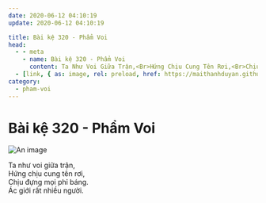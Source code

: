 ```yaml
---
date: 2020-06-12 04:10:19
update: 2020-06-12 04:10:19

title: Bài kệ 320 - Phẩm Voi
head:
  - - meta
    - name: Bài kệ 320 - Phẩm Voi
      content: Ta Như Voi Giữa Trận,<Br>Hứng Chịu Cung Tên Rơi,<Br>Chịu Đựng Mọi Phỉ Báng.<Br>Ác Giới Rất Nhiều Người.<Br>
  - [link, { as: image, rel: preload, href: https://maithanhduyan.github.io/kinh-phap-cu/img/pham-voi/pham-voi-320.jpg }]
category:
  - pham-voi
---
```


# Bài kệ 320 - Phẩm Voi

![An image](/img/pham-voi/pham-voi-320.jpg)

Ta như voi giữa trận,<br>Hứng chịu cung tên rơi,<br>Chịu đựng mọi phỉ báng.<br>Ác giới rất nhiều người.<br>
